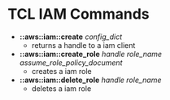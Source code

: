 # TCL IAM Commands
* **::aws::iam::create** *config_dict*
    - returns a handle to a iam client
* **::aws::iam::create_role** *handle* *role_name* *assume_role_policy_document*
    - creates a iam role
* **::aws::iam::delete_role** *handle* *role_name*
    - deletes a iam role
